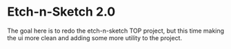 # Etch-n-Sketch 2.0
The goal here is to redo the etch-n-sketch TOP project, but this time making the
ui more clean and adding some more utility to the project. 
